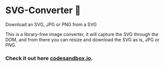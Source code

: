 # SVG-Converter 📸
Download an SVG, JPG or PNG from a SVG

This is a library-free image converter, it will capture the SVG through the DOM, and from there you can resize and download the SVG as is, JPG or PNG.

### Check it out here [codesandbox.io](https://codesandbox.io/s/svg-converter-0drue1).
